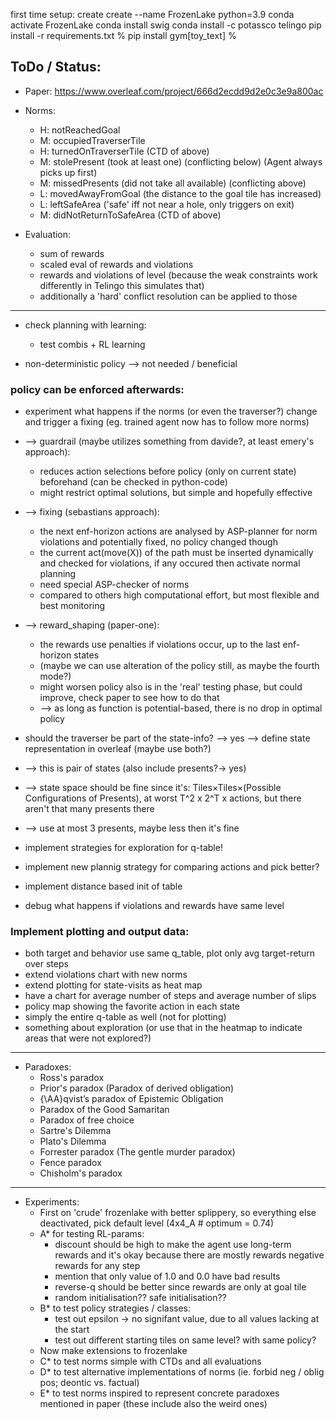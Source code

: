 first time setup:
create create --name FrozenLake python=3.9
conda activate FrozenLake
conda install swig
conda install -c potassco telingo
pip install -r requirements.txt
% pip install gym[toy_text] %

## ToDo / Status:
- Paper: https://www.overleaf.com/project/666d2ecdd9d2e0c3e9a800ac


- Norms:
  - H: notReachedGoal
  - M: occupiedTraverserTile
  - H: turnedOnTraverserTile (CTD of above)
  - M: stolePresent (took at least one) (conflicting below) (Agent always picks up first)
  - M: missedPresents (did not take all available) (conflicting above)
  - L: movedAwayFromGoal (the distance to the goal tile has increased)
  - L: leftSafeArea ('safe' iff not near a hole, only triggers on exit)
  - M: didNotReturnToSafeArea (CTD of above)


- Evaluation:
  - sum of rewards
  - scaled eval of rewards and violations
  - rewards and violations of level (because the weak constraints work differently in Telingo this simulates that)
  - additionally a 'hard' conflict resolution can be applied to those

---------------

- check planning with learning:
  - test combis + RL learning


- non-deterministic policy --> not needed / beneficial


### policy can be enforced afterwards:
  - experiment what happens if the norms (or even the traverser?) change and trigger a fixing (eg. trained agent now has to follow more norms)
- --> guardrail (maybe utilizes something from davide?, at least emery's approach):
  - reduces action selections before policy (only on current state) beforehand (can be checked in python-code)
  - might restrict optimal solutions, but simple and hopefully effective
- --> fixing (sebastians approach):
  - the next enf-horizon actions are analysed by ASP-planner for norm violations and potentially fixed, no policy changed though
  - the current act(move(X)) of the path must be inserted dynamically and checked for violations, if any occured then activate normal planning
  - need special ASP-checker of norms
  - compared to others high computational effort, but most flexible and best monitoring 
- --> reward_shaping (paper-one):
  - the rewards use penalties if violations occur, up to the last enf-horizon states
  - (maybe we can use alteration of the policy still, as maybe the fourth mode?)
  - might worsen policy also is in the 'real' testing phase, but could improve, check paper to see how to do that
  - --> as long as function is potential-based, there is no drop in optimal policy


- should the traverser be part of the state-info? --> yes --> define state representation in overleaf (maybe use both?)
- --> this is pair of states (also include presents?-> yes)
- --> state space should be fine since it's: Tiles×Tiles×(Possible Configurations of Presents), at worst T^2 x 2^T x actions, but there aren't that many presents there
- --> use at most 3 presents, maybe less then it's fine
- implement strategies for exploration for q-table!
- implement new plannig strategy for comparing actions and pick better?
- implement distance based init of table
- debug what happens if violations and rewards have same level


### Implement plotting and output data:
  - both target and behavior use same q_table, plot only avg target-return over steps
  - extend violations chart with new norms
  - extend plotting for state-visits as heat map
  - have a chart for average number of steps and average number of slips
  - policy map showing the favorite action in each state
  - simply the entire q-table as well (not for plotting)
  - something about exploration (or use that in the heatmap to indicate areas that were not explored?)

---------------

- Paradoxes:
  - Ross's paradox
  - Prior's paradox (Paradox of derived obligation)
  - {\AA}qvist’s paradox of Epistemic Obligation
  - Paradox of the Good Samaritan
  - Paradox of free choice
  - Sartre's Dilemma
  - Plato's Dilemma
  - Forrester paradox (The gentle murder paradox)
  - Fence paradox
  - Chisholm's paradox

---------------

- Experiments:
  - First on 'crude' frozenlake with better splippery, so everything else deactivated, pick default level (4x4_A # optimum = 0.74)
  - A* for testing RL-params:
    - discount should be high to make the agent use long-term rewards and it's okay because there are mostly rewards negative rewards for any step
    - mention that only value of 1.0 and 0.0 have bad results
    - reverse-q should be better since rewards are only at goal tile
    - random initialisation?? safe initialisation??
  - B* to test policy strategies / classes:
    - test out epsilon -> no signifant value, due to all values lacking at the start
    - test out different starting tiles on same level? with same policy?
  - Now make extensions to frozenlake
  - C* to test norms simple with CTDs and all evaluations
  - D* to test alternative implementations of norms (ie. forbid neg / oblig pos; deontic vs. factual)
  - E* to test norms inspired to represent concrete paradoxes mentioned in paper (these include also the weird ones)


